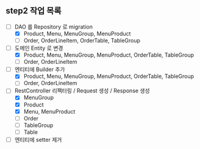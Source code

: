 ## step2 작업 목록
- [ ] DAO 를 Repository 로 migration
    - [x] Product, Menu, MenuGroup, MenuProduct
    - [ ] Order, OrderLineItem, OrderTable, TableGroup
- [ ] 도메인 Entity 로 변경
  - [x] Product, Menu, MenuGroup, MenuProduct, OrderTable, TableGroup
  - [ ] Order, OrderLineItem
- [ ] 엔티티에 Builder 추가
  - [x] Product, Menu, MenuGroup, MenuProduct, OrderTable, TableGroup
  - [ ] Order, OrderLineItem
- [ ] RestController 리팩터링 / Request 생성 / Response 생성
  - [x] MenuGroup
  - [x] Product
  - [x] Menu, MenuProduct
  - [ ] Order
  - [ ] TableGroup
  - [ ] Table
- [ ] 엔티티에 setter 제거
